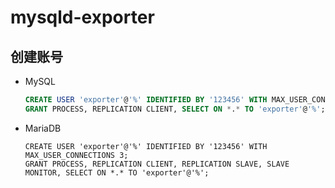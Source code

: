 # mysqld-exporter
## 创建账号
- MySQL
    ```sql
    CREATE USER 'exporter'@'%' IDENTIFIED BY '123456' WITH MAX_USER_CONNECTIONS 3;
    GRANT PROCESS, REPLICATION CLIENT, SELECT ON *.* TO 'exporter'@'%';
    ```
- MariaDB
    ```
    CREATE USER 'exporter'@'%' IDENTIFIED BY '123456' WITH MAX_USER_CONNECTIONS 3;
    GRANT PROCESS, REPLICATION CLIENT, REPLICATION SLAVE, SLAVE MONITOR, SELECT ON *.* TO 'exporter'@'%';
    ```